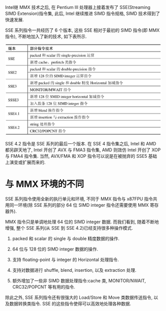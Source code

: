 
Intel继 MMX 技术之后, 在 Pentium Ⅲ 处理器上接着发布了 SSE(Streaming SIMD Extension)指令集, 此后, Intel 继续推进 SIMD 指令规格, SIMD 技术得到了快速发展. 

SSE 系列指令一共经历了 6 个版本, 这些 SSE 相对于最初的 SIMD 指令(即 MMX 指令)​, 不断地加入了新的技术, 如下表所示. 

![2024-09-03-10-46-10.png](./images/2024-09-03-10-46-10.png)

SSE 4.2 指令是 SSE 系列的最后一个版本. 在 SSE 4 指令集之后, Intel 和 AMD 都另辟天地了, Intel 开创了 AVX 与 FMA3 指令集, AMD 则效仿 Intel 开创了 XOP 与 FMA4 指令集. 当然, AVX/FMA 和 XOP 指令可以说是在被抛弃的 SSE5 基础上演变或扩展而来的. 

# 与 MMX 环境的不同

SSE 系列指令使用全新的执行单元和环境, 不同于 MMX 指令与 x87FPU 指令共用同一环境(除 SSE 系列的部分 64 位 SIMD integer 指令还需要使用 MMX 寄存器外)​. 

MMX 指令只是单调地处理 64 位的 SIMD integer 数据. 而我们看到, 随着不断地增强, 整个 SSE 系列(从 SSE 到 SSE 4.2)已经支持很多种操作模式. 

1) packed 和 scalar 的 single 与 double 精度数据的操作. 

2) 64 位与 128 位的 SIMD integer 数据的操作. 

3) 支持 floating-point 与 integer 的 Horizontal 处理指令. 

4) 支持对数据进行 shuffle, blend, insertion, 以及 extraction 处理. 

5) 额外增加了一些非 SIMD 数据处理指令:cache 类, MONITOR/NWAIT, CRC32/POPCNT 等有用的指令. 

除此之外, SSE 系列指令还有很强大的 Load/Store 和 Move 类数据传送指令, 以及数据转换类指令. SSE 的这些指令使得可以高效地处理各种数据. 